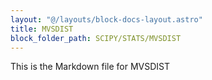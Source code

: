 ```yaml
---
layout: "@/layouts/block-docs-layout.astro"
title: MVSDIST
block_folder_path: SCIPY/STATS/MVSDIST
---
```


This is the Markdown file for MVSDIST

